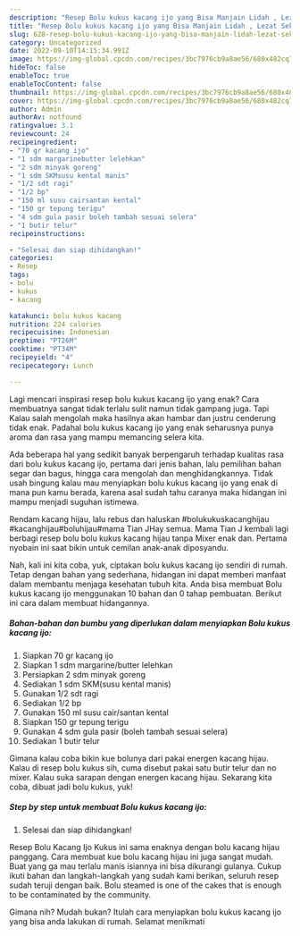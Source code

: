 ```yaml
---
description: "Resep Bolu kukus kacang ijo yang Bisa Manjain Lidah , Lezat Sekali"
title: "Resep Bolu kukus kacang ijo yang Bisa Manjain Lidah , Lezat Sekali"
slug: 628-resep-bolu-kukus-kacang-ijo-yang-bisa-manjain-lidah-lezat-sekali
category: Uncategorized
date: 2022-09-10T14:15:34.991Z
image: https://img-global.cpcdn.com/recipes/3bc7976cb9a8ae56/680x482cq70/bolu-kukus-kacang-ijo-foto-resep-utama.jpg
hideToc: false
enableToc: true
enableTocContent: false
thumbnail: https://img-global.cpcdn.com/recipes/3bc7976cb9a8ae56/680x482cq70/bolu-kukus-kacang-ijo-foto-resep-utama.jpg
cover: https://img-global.cpcdn.com/recipes/3bc7976cb9a8ae56/680x482cq70/bolu-kukus-kacang-ijo-foto-resep-utama.jpg
author: Admin
authorAv: notfound
ratingvalue: 3.1
reviewcount: 24
recipeingredient:
- "70 gr kacang ijo"
- "1 sdm margarinebutter lelehkan"
- "2 sdm minyak goreng"
- "1 sdm SKMsusu kental manis"
- "1/2 sdt ragi"
- "1/2 bp"
- "150 ml susu cairsantan kental"
- "150 gr tepung terigu"
- "4 sdm gula pasir boleh tambah sesuai selera"
- "1 butir telur"
recipeinstructions:

- "Selesai dan siap dihidangkan!"
categories:
- Resep
tags:
- bolu
- kukus
- kacang

katakunci: bolu kukus kacang 
nutrition: 224 calories
recipecuisine: Indonesian
preptime: "PT26M"
cooktime: "PT34M"
recipeyield: "4"
recipecategory: Lunch

---
```



Lagi mencari inspirasi resep bolu kukus kacang ijo yang enak? Cara membuatnya sangat tidak terlalu sulit namun tidak gampang juga. Tapi Kalau salah mengolah maka hasilnya akan hambar dan justru cenderung tidak enak. Padahal bolu kukus kacang ijo yang enak seharusnya punya aroma dan rasa yang mampu memancing selera kita.


Ada beberapa hal yang sedikit banyak berpengaruh terhadap kualitas rasa dari bolu kukus kacang ijo, pertama dari jenis bahan, lalu pemilihan bahan segar dan bagus, hingga cara mengolah dan menghidangkannya. Tidak usah bingung kalau mau menyiapkan bolu kukus kacang ijo yang enak di mana pun kamu berada, karena asal sudah tahu caranya maka hidangan ini mampu menjadi suguhan istimewa.

Rendam kacang hijau, lalu rebus dan haluskan #bolukukuskacanghijau #kacanghijau#boluhijau#mama Tian JHay semua. Mama Tian J kembali lagi berbagi resep bolu bolu kukus kacang hijau tanpa Mixer enak dan. Pertama nyobain ini saat bikin untuk cemilan anak-anak diposyandu.


Nah, kali ini kita coba, yuk, ciptakan bolu kukus kacang ijo sendiri di rumah. Tetap dengan bahan yang sederhana, hidangan ini dapat memberi manfaat dalam membantu menjaga kesehatan tubuh kita. Anda bisa membuat Bolu kukus kacang ijo menggunakan 10 bahan dan 0 tahap pembuatan. Berikut ini cara dalam membuat hidangannya.

<!--inarticleads1-->

##### Bahan-bahan dan bumbu yang diperlukan dalam menyiapkan Bolu kukus kacang ijo:

1. Siapkan 70 gr kacang ijo
1. Siapkan 1 sdm margarine/butter lelehkan
1. Persiapkan 2 sdm minyak goreng
1. Sediakan 1 sdm SKM(susu kental manis)
1. Gunakan 1/2 sdt ragi
1. Sediakan 1/2 bp
1. Gunakan 150 ml susu cair/santan kental
1. Siapkan 150 gr tepung terigu
1. Gunakan 4 sdm gula pasir (boleh tambah sesuai selera)
1. Sediakan 1 butir telur


Gimana kalau coba bikin kue bolunya dari pakai energen kacang hijau. Kalau di resep bolu kukus sih, cuma disebut pakai satu butir telur dan no mixer. Kalau suka sarapan dengan energen kacang hijau. Sekarang kita coba, dibuat jadi bolu kukus, yuk! 

<!--inarticleads2-->

##### Step by step untuk membuat Bolu kukus kacang ijo:


1. Selesai dan siap dihidangkan!

Resep Bolu Kacang Ijo Kukus ini sama enaknya dengan bolu kacang hijau panggang. Cara membuat kue bolu kacang hijau ini juga sangat mudah. Buat yang ga mau terlalu manis isiannya ini bisa dikurangi gulanya. Cukup ikuti bahan dan langkah-langkah yang sudah kami berikan, seluruh resep sudah teruji dengan baik. Bolu steamed is one of the cakes that is enough to be contaminated by the community. 

Gimana nih? Mudah bukan? Itulah cara menyiapkan bolu kukus kacang ijo yang bisa anda lakukan di rumah. Selamat menikmati
